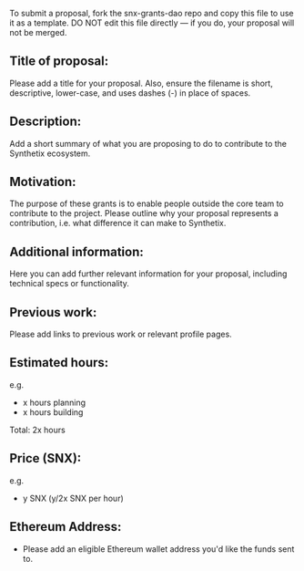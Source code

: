 To submit a proposal, fork the snx-grants-dao repo and copy this file to use it as a template. DO NOT edit this file directly — if you do, your proposal will not be merged. 

## Title of proposal: 
Please add a title for your proposal. Also, ensure the filename is short, descriptive, lower-case, and uses dashes (-) in place of spaces. 

## Description: 
Add a short summary of what you are proposing to do to contribute to the Synthetix ecosystem. 

## Motivation: 
The purpose of these grants is to enable people outside the core team to contribute to the project. 
Please outline why your proposal represents a contribution, i.e. what difference it can make to Synthetix. 

## Additional information: 
Here you can add further relevant information for your proposal, including technical specs or functionality. 

## Previous work: 
Please add links to previous work or relevant profile pages. 

## Estimated hours: 
e.g. 
- x hours planning
- x hours building

Total: 2x hours

## Price (SNX): 
e.g. 
- y SNX (y/2x SNX per hour)

## Ethereum Address: 
- Please add an eligible Ethereum wallet address you'd like the funds sent to. 
